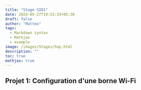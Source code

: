 ```yaml
---
title: "Stage SIO1"
date: 2024-05-27T19:53:33+05:30
draft: false
author: "Matteo"
tags:
  - Markdown syntax
  - Mathjax
  - example
image: /images/Stages/hop.html
description: ""
toc: true
mathjax: true
---
```



## Projet 1: Configuration d'une borne Wi-Fi


